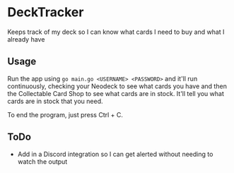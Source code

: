 # DeckTracker
Keeps track of my deck so I can know what cards I need to buy and what I already have

## Usage

Run the app using `go main.go <USERNAME> <PASSWORD>` and it'll run continuously, checking your Neodeck to see what cards you have and then the Collectable Card Shop to see what cards are in stock. It'll tell you what cards are in stock that you need. 

To end the program, just press Ctrl + C.

## ToDo
- Add in a Discord integration so I can get alerted without needing to watch the output
